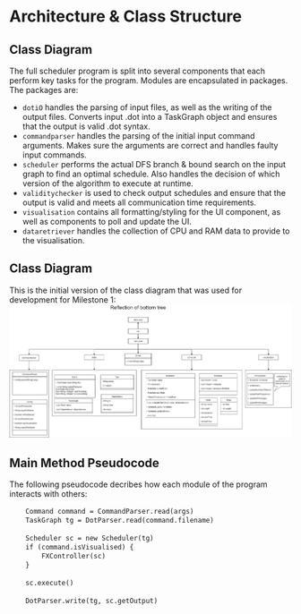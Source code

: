 # Architecture & Class Structure

## Class Diagram

The full scheduler program is split into several components that each perform key tasks for the program. Modules are encapsulated in packages. The packages are:

- `dotiO` handles the parsing of input files, as well as the writing of the output files. Converts input .dot into a TaskGraph object and ensures that the output is valid .dot syntax.
- `commandparser` handles the parsing of the initial input command arguments. Makes sure the arguments are correct and handles faulty input commands.
- `scheduler` performs the actual DFS branch & bound search on the input graph to find an optimal schedule. Also handles the decision of which version of the algorithm to execute at runtime.
- `validitychecker` is used to check output schedules and ensure that the output is valid and meets all communication time requirements.
- `visualisation` contains all formatting/styling for the UI component, as well as components to poll and update the UI.
- `dataretriever` handles the collection of CPU and RAM data to provide to the visualisation.

## Class Diagram

This is the initial version of the class diagram that was used for development for Milestone 1:
![Class Diagram](images/class-diagram.png)

## Main Method Pseudocode

The following pseudocode decribes how each module of the program interacts with others:

```
    Command command = CommandParser.read(args)
    TaskGraph tg = DotParser.read(command.filename)

    Scheduler sc = new Scheduler(tg)
    if (command.isVisualised) {
        FXController(sc)
    }

    sc.execute()

    DotParser.write(tg, sc.getOutput)
```
